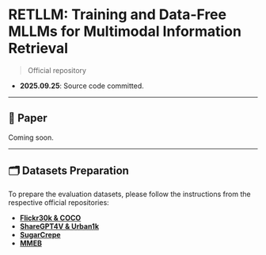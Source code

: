 # RETLLM: Training and Data-Free MLLMs for Multimodal Information Retrieval

> Official repository

- **2025.09.25**: Source code committed.

---

## 📄 Paper
Coming soon.

---

## 🗂️ Datasets Preparation

To prepare the evaluation datasets, please follow the instructions from the respective official repositories:

- **[Flickr30k & COCO](https://github.com/kongds/E5-V#datasets)**
- **[ShareGPT4V & Urban1k](https://github.com/beichenzbc/Long-CLIP#evaluation)**
- **[SugarCrepe](https://github.com/RAIVNLab/sugar-crepe)**
- **[MMEB](https://github.com/TIGER-AI-Lab/VLM2Vec#inference--evaluation)**
